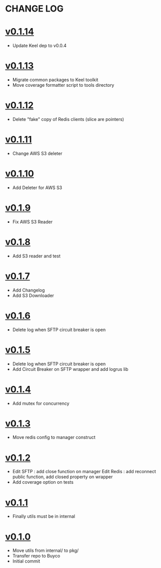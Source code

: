 CHANGE LOG
===================

# [v0.1.14](https://github.com/buyco/funicular/tree/v0.1.14)

* Update Keel dep to v0.0.4

# [v0.1.13](https://github.com/buyco/funicular/tree/v0.1.13)

* Migrate common packages to Keel toolkit
* Move coverage formatter script to tools directory

# [v0.1.12](https://github.com/buyco/funicular/tree/v0.1.12)

* Delete "fake" copy of Redis clients (slice are pointers)

# [v0.1.11](https://github.com/buyco/funicular/tree/v0.1.11)

* Change AWS S3 deleter

# [v0.1.10](https://github.com/buyco/funicular/tree/v0.1.10)

* Add Deleter for AWS S3

# [v0.1.9](https://github.com/buyco/funicular/tree/v0.1.9)

* Fix AWS S3 Reader

# [v0.1.8](https://github.com/buyco/funicular/tree/v0.1.8)

* Add S3 reader and test

# [v0.1.7](https://github.com/buyco/funicular/tree/v0.1.7)

* Add Changelog
* Add S3 Downloader

# [v0.1.6](https://github.com/buyco/funicular/tree/v0.1.6)

* Delete log when SFTP circuit breaker is open

# [v0.1.5](https://github.com/buyco/funicular/tree/v0.1.5)

* Delete log when SFTP circuit breaker is open
* Add Circuit Breaker on SFTP wrapper and add logrus lib

# [v0.1.4](https://github.com/buyco/funicular/tree/v0.1.4)

* Add mutex for concurrency

# [v0.1.3](https://github.com/buyco/funicular/tree/v0.1.3)

* Move redis config to manager construct

# [v0.1.2](https://github.com/buyco/funicular/tree/v0.1.2)

* Edit SFTP : add close function on manager Edit Redis : add reconnect public function, add closed property on wrapper
* Add coverage option on tests

# [v0.1.1](https://github.com/buyco/funicular/tree/v0.1.1)

* Finally utils must be in internal

# [v0.1.0](https://github.com/buyco/funicular/tree/v0.1.0)

* Move utils from internal/ to pkg/
* Transfer repo to Buyco
* Initial commit
